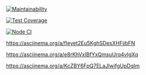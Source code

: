 [![Maintainability](https://api.codeclimate.com/v1/badges/a99a88d28ad37a79dbf6/maintainability)](https://codeclimate.com/github/codeclimate/codeclimate/maintainability)

[![Test Coverage](https://api.codeclimate.com/v1/badges/a99a88d28ad37a79dbf6/test_coverage)](https://codeclimate.com/github/codeclimate/codeclimate/test_coverage)

[![Node CI](https://github.com/Basil87/frontend-project-lvl1/workflows/Node%20CI/badge.svg)](https://github.com//Basil87/frontend-project-lvl1//actions)

https://asciinema.org/a/fIeyet2Eu5KghSDesXHFjjbFN

https://asciinema.org/a/e8rKhVxIBfYxQmsuUrq4vIgXq

https://asciinema.org/a/KcZBY6FpQ7ELaJIwifgUpDqIm